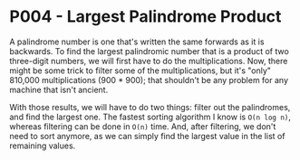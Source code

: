 # P004 - Largest Palindrome Product
A palindrome number is one that's written the same forwards as it is backwards.
To find the largest palindromic number that is a product of two three-digit numbers, we will first have to do the multiplications.
Now, there might be some trick to filter some of the multiplications, but it's "only" 810,000 multiplications (900 * 900);
that shouldn't be any problem for any machine that isn't ancient.

With those results, we will have to do two things: filter out the palindromes, and find the largest one.
The fastest sorting algorithm I know is `O(n log n)`, whereas filtering can be done in `O(n)` time.
And, after filtering, we don't need to sort anymore, as we can simply find the largest value in the list of remaining values.
